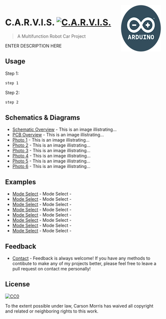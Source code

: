 <img src="icon.png" align="right" />

# C.A.R.V.I.S. [![C.A.R.V.I.S.](https://cdn.rawgit.com/sindresorhus/awesome/d7305f38d29fed78fa85652e3a63e154dd8e8829/media/badge.svg)](https://github.com/Torrax/CARVIS)
> A Multifunction Robot Car Project

ENTER DESCRIPTION HERE

## Usage

Step 1:

```sh
step 1
```

Step 2:

```sh
step 2
```

## Schematics & Diagrams

- [Schematic Overview](https://github.com/Torrax/CARVIS/photos/) - This is an image illistrating...
- [PCB Overview](https://github.com/Torrax/CARVIS/photos/) - This is an image illistrating...
- [Photo 1](https://github.com/Torrax/CARVIS/photos/) - This is an image illistrating...
- [Photo 2](https://github.com/Torrax/CARVIS/photos/) - This is an image illistrating...
- [Photo 3](https://github.com/Torrax/CARVIS/photos/) - This is an image illistrating...
- [Photo 4](https://github.com/Torrax/CARVIS/photos/) - This is an image illistrating...
- [Photo 5](https://github.com/Torrax/CARVIS/photos/) - This is an image illistrating...
- [Photo 6](https://github.com/Torrax/CARVIS/photos/) - This is an image illistrating...

## Examples

- [Mode Select](https://github.com/Torrax/CARVIS/examples/) - Mode Select - 
- [Mode Select](https://github.com/Torrax/CARVIS/examples/) - Mode Select - 
- [Mode Select](https://github.com/Torrax/CARVIS/examples/) - Mode Select - 
- [Mode Select](https://github.com/Torrax/CARVIS/examples/) - Mode Select - 
- [Mode Select](https://github.com/Torrax/CARVIS/examples/) - Mode Select - 
- [Mode Select](https://github.com/Torrax/CARVIS/examples/) - Mode Select - 
- [Mode Select](https://github.com/Torrax/CARVIS/examples/) - Mode Select - 
- [Mode Select](https://github.com/Torrax/CARVIS/examples/) - Mode Select - 

## Feedback

- [Contact](mailto:carson.morris2@hotmail.com) - Feedback is always welcome! If you have any methods to contibute to make any of my projects better, please feel free to leave a pull request on contact me personally!

## License

[![CC0](https://licensebuttons.net/p/zero/1.0/88x31.png)](https://creativecommons.org/publicdomain/zero/1.0/)

To the extent possible under law, Carson Morris has waived all copyright and related or neighboring rights to this work.
